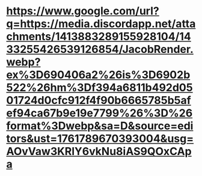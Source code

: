 # https://www.google.com/url?q=https://media.discordapp.net/attachments/1413883289155928104/1433255426539126854/JacobRender.webp?ex%3D690406a2%26is%3D6902b522%26hm%3Df394a6811b492d0501724d0cfc912f4f90b6665785b5afef94ca67b9e19e7799%26%3D%26format%3Dwebp&sa=D&source=editors&ust=1761789670393004&usg=AOvVaw3KRlY6vkNu8iAS9QOxCApa
